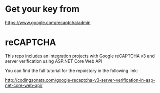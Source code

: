 # Get your key from
https://www.google.com/recaptcha/admin

# reCAPTCHA
This repo includes an integration projects with Google reCAPTCHA v3 and server verification using ASP.NET Core Web API

You can find the full tutorial for the repoistory in the following link:

http://codingsonata.com/google-recaptcha-v3-server-verification-in-asp-net-core-web-api/
